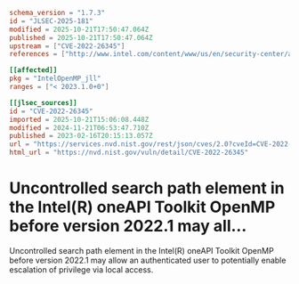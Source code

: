 ```toml
schema_version = "1.7.3"
id = "JLSEC-2025-181"
modified = 2025-10-21T17:50:47.064Z
published = 2025-10-21T17:50:47.064Z
upstream = ["CVE-2022-26345"]
references = ["http://www.intel.com/content/www/us/en/security-center/advisory/intel-sa-00674.html", "http://www.intel.com/content/www/us/en/security-center/advisory/intel-sa-00674.html"]

[[affected]]
pkg = "IntelOpenMP_jll"
ranges = ["< 2023.1.0+0"]

[[jlsec_sources]]
id = "CVE-2022-26345"
imported = 2025-10-21T15:06:08.448Z
modified = 2024-11-21T06:53:47.710Z
published = 2023-02-16T20:15:13.057Z
url = "https://services.nvd.nist.gov/rest/json/cves/2.0?cveId=CVE-2022-26345"
html_url = "https://nvd.nist.gov/vuln/detail/CVE-2022-26345"
```

# Uncontrolled search path element in the Intel(R) oneAPI Toolkit OpenMP before version 2022.1 may all...

Uncontrolled search path element in the Intel(R) oneAPI Toolkit OpenMP before version 2022.1 may allow an authenticated user to potentially enable escalation of privilege via local access.

